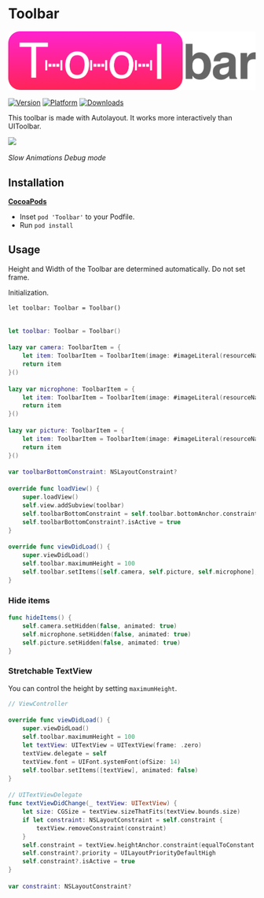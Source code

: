 # Toolbar

<img src="https://github.com/1amageek/Toolbar/blob/master/Toolbar.png" width="640px">

 [![Version](http://img.shields.io/cocoapods/v/Toolbar.svg)](http://cocoapods.org/?q=Toolbar)
 [![Platform](http://img.shields.io/cocoapods/p/Toolbar.svg)]()
 [![Downloads](https://img.shields.io/cocoapods/dt/Toolbar.svg?label=Total%20Downloads&colorB=28B9FE)]()

This toolbar is made with Autolayout.
It works more interactively than UIToolbar.

<img src="https://github.com/1amageek/Toolbar/blob/master/Toolbar.gif" width="320px">

 _Slow Animations Debug mode_

## Installation

__[CocoaPods](https://github.com/cocoapods/cocoapods)__

- Inset `pod 'Toolbar'` to your Podfile.
- Run `pod install`

## Usage

Height and Width of the Toolbar are determined automatically.
Do not set frame.

Initialization.
```
let toolbar: Toolbar = Toolbar()
```

``` swift

let toolbar: Toolbar = Toolbar()

lazy var camera: ToolbarItem = {
    let item: ToolbarItem = ToolbarItem(image: #imageLiteral(resourceName: "camera"), target: nil, action: nil)
    return item
}()

lazy var microphone: ToolbarItem = {
    let item: ToolbarItem = ToolbarItem(image: #imageLiteral(resourceName: "microphone"), target: nil, action: nil)
    return item
}()

lazy var picture: ToolbarItem = {
    let item: ToolbarItem = ToolbarItem(image: #imageLiteral(resourceName: "picture"), target: nil, action: nil)
    return item
}()

var toolbarBottomConstraint: NSLayoutConstraint?

override func loadView() {
    super.loadView()
    self.view.addSubview(toolbar)
    self.toolbarBottomConstraint = self.toolbar.bottomAnchor.constraint(equalTo: self.view.bottomAnchor, constant: 0)
    self.toolbarBottomConstraint?.isActive = true
}

override func viewDidLoad() {
    super.viewDidLoad()
    self.toolbar.maximumHeight = 100
    self.toolbar.setItems([self.camera, self.picture, self.microphone], animated: false)
}

```

### Hide items
``` Swift
func hideItems() {
    self.camera.setHidden(false, animated: true)
    self.microphone.setHidden(false, animated: true)
    self.picture.setHidden(false, animated: true)
}
```

### Stretchable TextView

You can control the height by setting `maximumHeight`.

``` Swift
// ViewController

override func viewDidLoad() {
    super.viewDidLoad()
    self.toolbar.maximumHeight = 100
    let textView: UITextView = UITextView(frame: .zero)
    textView.delegate = self
    textView.font = UIFont.systemFont(ofSize: 14)
    self.toolbar.setItems([textView], animated: false)
}

// UITextViewDelegate
func textViewDidChange(_ textView: UITextView) {
    let size: CGSize = textView.sizeThatFits(textView.bounds.size)
    if let constraint: NSLayoutConstraint = self.constraint {
        textView.removeConstraint(constraint)
    }
    self.constraint = textView.heightAnchor.constraint(equalToConstant: size.height)
    self.constraint?.priority = UILayoutPriorityDefaultHigh
    self.constraint?.isActive = true
}

var constraint: NSLayoutConstraint?

```
